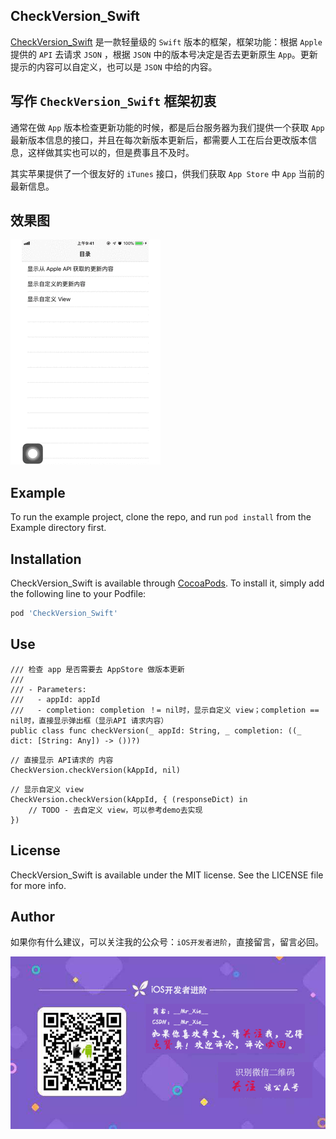 ## CheckVersion_Swift

[CheckVersion_Swift](https://github.com/821385843/CheckVersion_Swift) 是一款轻量级的 `Swift` 版本的框架，框架功能：根据 `Apple` 提供的 `API` 去请求 `JSON` ，根据 `JSON` 中的版本号决定是否去更新原生 `App`。更新提示的内容可以自定义，也可以是 `JSON` 中给的内容。

## 写作 `CheckVersion_Swift` 框架初衷

通常在做 `App` 版本检查更新功能的时候，都是后台服务器为我们提供一个获取 `App` 最新版本信息的接口，并且在每次新版本更新后，都需要人工在后台更改版本信息，这样做其实也可以的，但是费事且不及时。

其实苹果提供了一个很友好的 `iTunes` 接口，供我们获取 `App Store` 中 `App` 当前的最新信息。

## 效果图
![](https://github.com/821385843/CheckVersion_Swift/blob/master/Example/CheckVersion_Swift/test.gif)

## Example

To run the example project, clone the repo, and run `pod install` from the Example directory first.

## Installation

CheckVersion_Swift is available through [CocoaPods](https://cocoapods.org). To install
it, simply add the following line to your Podfile:

```ruby
pod 'CheckVersion_Swift'
```

## Use

```
/// 检查 app 是否需要去 AppStore 做版本更新
///
/// - Parameters:
///   - appId: appId
///   - completion: completion ！= nil时，显示自定义 view；completion == nil时，直接显示弹出框（显示API 请求内容）
public class func checkVersion(_ appId: String, _ completion: ((_ dict: [String: Any]) -> ())?)
```

```
// 直接显示 API请求的 内容
CheckVersion.checkVersion(kAppId, nil)
```

```
// 显示自定义 view
CheckVersion.checkVersion(kAppId, { (responseDict) in
    // TODO - 去自定义 view，可以参考demo去实现
})
```

## License

CheckVersion_Swift is available under the MIT license. See the LICENSE file for more info.

## Author

如果你有什么建议，可以关注我的公众号：`iOS开发者进阶`，直接留言，留言必回。

![输入图片说明](https://github.com/821385843/RSA_Swift/blob/master/Example/RSA_Swift/test_file_md5.png "在这里输入图片标题")
